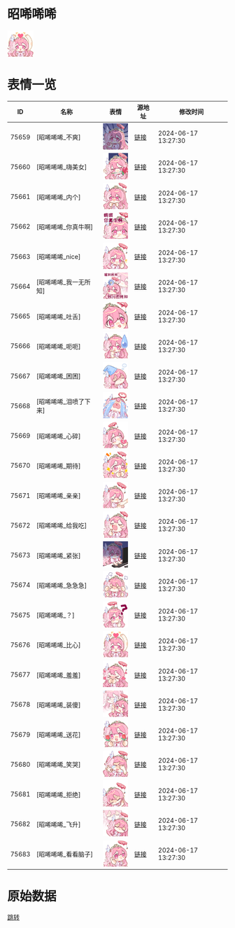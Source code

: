 # 昭唏唏唏

<img src="./cover.png" height="60" alt="cover" />

# 表情一览

|ID|名称|表情|源地址|修改时间|
|----|----|----|----|----|
|75659|[昭唏唏唏_不爽]|<img src="./pic/075659_%5B昭唏唏唏_不爽%5D.png" height="60" alt="不爽"/>|[链接](https://i0.hdslb.com/bfs/garb/021fa622e1f0d8f6415694695ef26379629059b8.png)|2024-06-17 13:27:30|
|75660|[昭唏唏唏_嗨美女]|<img src="./pic/075660_%5B昭唏唏唏_嗨美女%5D.png" height="60" alt="嗨美女"/>|[链接](https://i0.hdslb.com/bfs/garb/5202508f58fd8edbd13b02a17e17aa575a4ce69e.png)|2024-06-17 13:27:30|
|75661|[昭唏唏唏_内个]|<img src="./pic/075661_%5B昭唏唏唏_内个%5D.png" height="60" alt="内个"/>|[链接](https://i0.hdslb.com/bfs/garb/3927b70000f2321a0206f7bcb83d4373d76427e0.png)|2024-06-17 13:27:30|
|75662|[昭唏唏唏_你真牛啊]|<img src="./pic/075662_%5B昭唏唏唏_你真牛啊%5D.png" height="60" alt="你真牛啊"/>|[链接](https://i0.hdslb.com/bfs/garb/3dfc5ac3359b4c70b854dbd09c5bb14b622ec04d.png)|2024-06-17 13:27:30|
|75663|[昭唏唏唏_nice]|<img src="./pic/075663_%5B昭唏唏唏_nice%5D.png" height="60" alt="nice"/>|[链接](https://i0.hdslb.com/bfs/garb/b9c4abebf0e8f625abc1a8fe01adb5ecc348a34d.png)|2024-06-17 13:27:30|
|75664|[昭唏唏唏_我一无所知]|<img src="./pic/075664_%5B昭唏唏唏_我一无所知%5D.png" height="60" alt="我一无所知"/>|[链接](https://i0.hdslb.com/bfs/garb/d9e7f05b663c420ad0086104cac940a3b44eafcc.png)|2024-06-17 13:27:30|
|75665|[昭唏唏唏_吐舌]|<img src="./pic/075665_%5B昭唏唏唏_吐舌%5D.png" height="60" alt="吐舌"/>|[链接](https://i0.hdslb.com/bfs/garb/04b81915aad4356675d4e05411d1b74fad1777de.png)|2024-06-17 13:27:30|
|75666|[昭唏唏唏_呃呃]|<img src="./pic/075666_%5B昭唏唏唏_呃呃%5D.png" height="60" alt="呃呃"/>|[链接](https://i0.hdslb.com/bfs/garb/d5bd6108cf302bc08d70e60774b1848786c9ec9b.png)|2024-06-17 13:27:30|
|75667|[昭唏唏唏_困困]|<img src="./pic/075667_%5B昭唏唏唏_困困%5D.png" height="60" alt="困困"/>|[链接](https://i0.hdslb.com/bfs/garb/8d8e5dae198b77d37e5871663b9bc8d9d7046dfa.png)|2024-06-17 13:27:30|
|75668|[昭唏唏唏_泪喷了下来]|<img src="./pic/075668_%5B昭唏唏唏_泪喷了下来%5D.png" height="60" alt="泪喷了下来"/>|[链接](https://i0.hdslb.com/bfs/garb/ab38b30e52122623daa49a82860801d1795e42ae.png)|2024-06-17 13:27:30|
|75669|[昭唏唏唏_心碎]|<img src="./pic/075669_%5B昭唏唏唏_心碎%5D.png" height="60" alt="心碎"/>|[链接](https://i0.hdslb.com/bfs/garb/7e29a500e35f83988092f8918d5eaffccdd05ed1.png)|2024-06-17 13:27:30|
|75670|[昭唏唏唏_期待]|<img src="./pic/075670_%5B昭唏唏唏_期待%5D.png" height="60" alt="期待"/>|[链接](https://i0.hdslb.com/bfs/garb/fd36a4afc336bbc8a88a0772fd0dc4e38ec7ca20.png)|2024-06-17 13:27:30|
|75671|[昭唏唏唏_亲亲]|<img src="./pic/075671_%5B昭唏唏唏_亲亲%5D.png" height="60" alt="亲亲"/>|[链接](https://i0.hdslb.com/bfs/garb/e4a5ec07444f5f89aa8bd1751d056a995b4aa6d6.png)|2024-06-17 13:27:30|
|75672|[昭唏唏唏_给我吃]|<img src="./pic/075672_%5B昭唏唏唏_给我吃%5D.png" height="60" alt="给我吃"/>|[链接](https://i0.hdslb.com/bfs/garb/1ad2a00f5a956dbf88bd110cf6f8b8e1b27e1dfd.png)|2024-06-17 13:27:30|
|75673|[昭唏唏唏_紧张]|<img src="./pic/075673_%5B昭唏唏唏_紧张%5D.png" height="60" alt="紧张"/>|[链接](https://i0.hdslb.com/bfs/garb/5513eccc501799039526d462d6dffa7781f3624f.png)|2024-06-17 13:27:30|
|75674|[昭唏唏唏_急急急]|<img src="./pic/075674_%5B昭唏唏唏_急急急%5D.png" height="60" alt="急急急"/>|[链接](https://i0.hdslb.com/bfs/garb/033a9ae75bd5a7423de85e9084eadfbb2c41aa34.png)|2024-06-17 13:27:30|
|75675|[昭唏唏唏_？]|<img src="./pic/075675_%5B昭唏唏唏_？%5D.png" height="60" alt="？"/>|[链接](https://i0.hdslb.com/bfs/garb/baa1faff9fe16bfbf2f003f3088b2b75d7eb1fe4.png)|2024-06-17 13:27:30|
|75676|[昭唏唏唏_比心]|<img src="./pic/075676_%5B昭唏唏唏_比心%5D.png" height="60" alt="比心"/>|[链接](https://i0.hdslb.com/bfs/garb/c058a225680fbcbde93a20b1c8ce7d987d459269.png)|2024-06-17 13:27:30|
|75677|[昭唏唏唏_羞羞]|<img src="./pic/075677_%5B昭唏唏唏_羞羞%5D.png" height="60" alt="羞羞"/>|[链接](https://i0.hdslb.com/bfs/garb/9e6ba17b8316cd662e264147bd571380ea74a49b.png)|2024-06-17 13:27:30|
|75678|[昭唏唏唏_装傻]|<img src="./pic/075678_%5B昭唏唏唏_装傻%5D.png" height="60" alt="装傻"/>|[链接](https://i0.hdslb.com/bfs/garb/dad7c5a2b961a66a7994fd7a2c79ac8b883ef140.png)|2024-06-17 13:27:30|
|75679|[昭唏唏唏_送花]|<img src="./pic/075679_%5B昭唏唏唏_送花%5D.png" height="60" alt="送花"/>|[链接](https://i0.hdslb.com/bfs/garb/a73cdb839d2744b32400750bfa7eb107c8275ad6.png)|2024-06-17 13:27:30|
|75680|[昭唏唏唏_笑哭]|<img src="./pic/075680_%5B昭唏唏唏_笑哭%5D.png" height="60" alt="笑哭"/>|[链接](https://i0.hdslb.com/bfs/garb/8f363ba674c7fd23364d4d7a68fefe52af5a99da.png)|2024-06-17 13:27:30|
|75681|[昭唏唏唏_拒绝]|<img src="./pic/075681_%5B昭唏唏唏_拒绝%5D.png" height="60" alt="拒绝"/>|[链接](https://i0.hdslb.com/bfs/garb/07edd5dee31818718e71c6999a404d312d73e3e4.png)|2024-06-17 13:27:30|
|75682|[昭唏唏唏_飞升]|<img src="./pic/075682_%5B昭唏唏唏_飞升%5D.png" height="60" alt="飞升"/>|[链接](https://i0.hdslb.com/bfs/garb/7eb8258772648ba9572f05f08addf9d6ac10857d.png)|2024-06-17 13:27:30|
|75683|[昭唏唏唏_看看脑子]|<img src="./pic/075683_%5B昭唏唏唏_看看脑子%5D.png" height="60" alt="看看脑子"/>|[链接](https://i0.hdslb.com/bfs/garb/acf0335b05d0ad3c0373f7f007af24d2ac92054a.png)|2024-06-17 13:27:30|

# 原始数据

[跳转](./raw.json)

